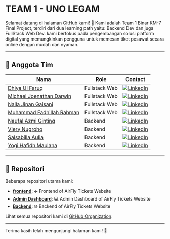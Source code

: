 # TEAM 1 - UNO LEGAM

Selamat datang di halaman GitHub kami! 🎉 Kami adalah Team 1 Binar KM-7 Final Project, terdiri dari dua learning path yaitu: Backend Dev dan juga FullStack Web Dev. kami berfokus pada pengembangan solusi platform digital yang memungkinkan pengguna untuk memesan tiket pesawat secara online dengan mudah dan nyaman.

---

## 👥 Anggota Tim


| Nama                              | Role              | Contact                                                |
|-----------------------------------|-------------------|-------------------------------------------------------|
| [Dhiya Ul Faruq](https://github.com/pentahead)        | Fullstack Web      | [![LinkedIn](https://img.shields.io/badge/LinkedIn-blue?logo=linkedin&logoColor=white&style=for-the-badge)](https://www.linkedin.com/in/dhiyaulfaruq/) |
| [Michael Joenathan Darwin](https://github.com/MichaelJD-MJD) | Fullstack Web      | [![LinkedIn](https://img.shields.io/badge/LinkedIn-blue?logo=linkedin&logoColor=white&style=for-the-badge)](https://www.linkedin.com/in/michael-joenathan-darwin/) |
| [Naila Jinan Gaisani](https://github.com/nailajinan)   | Fullstack Web      | [![LinkedIn](https://img.shields.io/badge/LinkedIn-blue?logo=linkedin&logoColor=white&style=for-the-badge)](https://www.linkedin.com/in/nailajinan/) |
| [Muhammad Fadhillah Rahman](https://github.com/FadPro77) | Fullstack Web   | [![LinkedIn](https://img.shields.io/badge/LinkedIn-blue?logo=linkedin&logoColor=white&style=for-the-badge)](https://www.linkedin.com/in/muhammad-fadhillah-rahman/) |
| [Naufal Azmi Ginting](https://github.com/BoboiAzumi)  | Backend            | [![LinkedIn](https://img.shields.io/badge/LinkedIn-blue?logo=linkedin&logoColor=white&style=for-the-badge)](https://www.linkedin.com/in/naufal-azmi-ginting/) |
| [Viery Nugroho](https://github.com/vierynugroho)      | Backend            | [![LinkedIn](https://img.shields.io/badge/LinkedIn-blue?logo=linkedin&logoColor=white&style=for-the-badge)](https://www.linkedin.com/in/viery-nugroho/) |
| [Salsabilla Aulia](https://github.com/chacabilla)     | Backend            | [![LinkedIn](https://img.shields.io/badge/LinkedIn-blue?logo=linkedin&logoColor=white&style=for-the-badge)](https://www.linkedin.com/in/salsabillaulia/) |
| [Yogi Hafidh Maulana](https://github.com/Yogihafidh)  | Backend            | [![LinkedIn](https://img.shields.io/badge/LinkedIn-blue?logo=linkedin&logoColor=white&style=for-the-badge)](https://www.linkedin.com/in/yogi-hafidh-maulana/) |

---

## 📂 Repositori
Beberapa repositori utama kami:
- **[frontend](https://github.com/TIM1-FSW-BE-BINAR/Frontend)**: ✈️ Frontend of AirFly Tickets Website
- **[Admin Dashboard](https://github.com/TIM1-FSW-BE-BINAR/Admin-Dashboard)**: 💻 Admin Dashboard of AirFly Tickets Website
- **[Backend](https://github.com/TIM1-FSW-BE-BINAR/Backend)**: 🌐 Backend of AirFly Tickets Website

Lihat semua repositori kami di [GitHub Organization](https://github.com/orgs/TIM1-FSW-BE-BINAR/repositories).

---

Terima kasih telah mengunjungi halaman kami! 🚀
